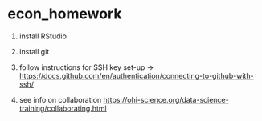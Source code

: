 # econ_homework

1. install RStudio

2. install git

3. follow instructions for SSH key set-up -> https://docs.github.com/en/authentication/connecting-to-github-with-ssh/

4. see info on collaboration https://ohi-science.org/data-science-training/collaborating.html
